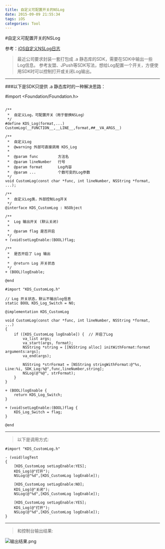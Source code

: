 ```yaml
---
title: 自定义可配置开关的NSLog
date: 2015-09-09 21:55:34
tags: iOS
categories: Tool
---
```

<meta name="referrer" content="no-referrer" />

#自定义可配置开关的NSLog

参考：[iOS自定义NSLog日志](http://www.verydemo.com/demo_c134_i22023.html)

>最近公司要求封装一套打包成 .a 静态库的SDK，需要在SDK中输出一些Log信息。
>参考友盟、JPush等SDK写法，想给Log配置一个开关，方便使用SDK时可以控制打开或关闭Log输出。

***
###以下是SDK只提供 .a 静态库时的一种解决思路：

#import <Foundation/Foundation.h>


```

/**
 *  自定义Log，可配置开关（用于替换NSLog）
 */
#define KDS_Log(format,...) CustomLog(__FUNCTION__,__LINE__,format,##__VA_ARGS__)

/**
 *  自定义Log
 *  @warning 外部可直接调用 KDS_Log
 *
 *  @param func         方法名
 *  @param lineNumber   行号
 *  @param format       Log内容
 *  @param ...          个数可变的Log参数
 */
void CustomLog(const char *func, int lineNumber, NSString *format, ...);

/**
 *  自定义Log类，外部控制Log开关
 */
@interface KDS_CustomLog : NSObject

/**
 *  Log 输出开关 (默认关闭)
 *
 *  @param flag 是否开启
 */
+ (void)setLogEnable:(BOOL)flag;

/**
 *  是否开启了 Log 输出
 *
 *  @return Log 开关状态
 */
+ (BOOL)logEnable;

@end
```

```
#import "KDS_CustomLog.h"

// Log 开关状态，默认不输出log信息
static BOOL KDS_Log_Switch = NO;

@implementation KDS_CustomLog

void CustomLog(const char *func, int lineNumber, NSString *format, ...)
{
    if ([KDS_CustomLog logEnable]) {  // 开启了Log
        va_list args;
        va_start(args, format);
        NSString *string = [[NSString alloc] initWithFormat:format arguments:args];
        va_end(args);
        
        NSString *strFormat = [NSString stringWithFormat:@"%s, Line:%i, SDK_Log:%@",func,lineNumber,string];
        NSLog(@"%@", strFormat);
    }
}

+ (BOOL)logEnable {
    return KDS_Log_Switch;
}

+ (void)setLogEnable:(BOOL)flag {
    KDS_Log_Switch = flag;
}

@end
```

***
>以下是调用方式:

```
#import "KDS_CustomLog.h"

- (void)logTest
{
    [KDS_CustomLog setLogEnable:YES];
    KDS_Log(@"打开");
    NSLog(@"%d",[KDS_CustomLog logEnable]);
    
    [KDS_CustomLog setLogEnable:NO];
    KDS_Log(@"关闭");
    NSLog(@"%d",[KDS_CustomLog logEnable]);
    
    [KDS_CustomLog setLogEnable:YES];
    KDS_Log(@"打开");
    NSLog(@"%d",[KDS_CustomLog logEnable]);
}
```
***
>和控制台输出结果:

![输出结果.png](http://upload-images.jianshu.io/upload_images/332029-ca2146bba67d2629.png?imageMogr2/auto-orient/strip%7CimageView2/2/w/1240)
